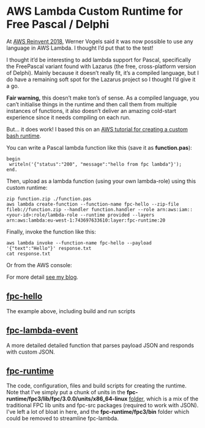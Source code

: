 # AWS Lambda Custom Runtime for Free Pascal / Delphi

At [AWS Reinvent 2018](https://reinvent.awsevents.com/), Werner Vogels said it was now possible to use any language in AWS Lambda. I thought I’d put that to the test!

I thought it’d be interesting to add lambda support for Pascal, specifically the FreePascal variant found with Lazarus (the free, cross-platform version of Delphi). Mainly because it doesn’t really fit, it’s a compiled language, but I do have a remaining soft spot for the Lazarus project so I thought I’d give it a go.

**Fair warning,** this doesn’t make ton’s of sense. As a compiled language, you can’t initialise things in the runtime and then call them from multiple instances of functions, it also doesn’t deliver an amazing cold-start experience since it needs compiling on each run.

But… it does work! I based this on an [AWS tutorial for creating a custom bash runtime](https://docs.aws.amazon.com/lambda/latest/dg/runtimes-walkthrough.html).

You can write a Pascal lambda function like this (save it as **function.pas**):

    begin
     writeln('{"status":"200", "message":"hello from fpc lambda"}');
    end.

Then, upload as a lambda function (using your own lambda-role) using this custom runtime:

    zip function.zip ./function.pas
    aws lambda create-function --function-name fpc-hello --zip-file fileb://function.zip --handler function.handler --role arn:aws:iam::<your-id>:role/lambda-role --runtime provided --layers arn:aws:lambda:eu-west-1:743697633610:layer:fpc-runtime:20 

Finally, invoke the function like this:

    aws lambda invoke --function-name fpc-hello --payload '{"text":"Hello"}' response.txt
    cat response.txt

Or from the AWS console:


For more detail [see my blog](https://mikemacd.wordpress.com).

## [fpc-hello](/fpc-hello)
The example above, including build and run scripts

## [fpc-lambda-event](/fpc-lambda-event)
A more detailed detailed function that parses payload JSON and responds with custom JSON.

## [fpc-runtime](/fpc-runtime)
The code, configuration, files and build scripts for creating the runtime. Note that I've simply put a chunk of units in the **fpc-runtime/fpc3/lib/fpc/3.0.0/units/x86_64-linux** [folder](/fpc-runtime/fpc3/lib/fpc/3.0.0/units/x86_64-linux), which is a mix of the traditional FPC lib units and fpc-src packages (required to work with JSON). I've left a lot of bloat in here, and the **fpc-runtime/fpc3/bin** folder which could be removed to streamline fpc-lambda.
